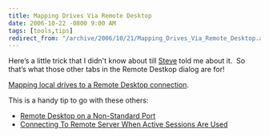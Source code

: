 ```yaml
---
title: Mapping Drives Via Remote Desktop
date: 2006-10-22 -0800 9:00 AM
tags: [tools,tips]
redirect_from: "/archive/2006/10/21/Mapping_Drives_Via_Remote_Desktop.aspx/"
---
```


Here’s a little trick that I didn't know about till
[Steve](http://stevenharman.net/blog/ "Steve's Blog") told me about it. 
So that’s what those other tabs in the Remote Destkop dialog are for!

[Mapping local drives to a Remote Desktop
connection](http://stevenharman.net/blog/archive/2006/10/22/Mapping_Drives_via_Remote_Desktop.aspx "Mapping drives via Remote Desktop").

This is a handy tip to go with these others:

-   [Remote Desktop on a Non-Standard
    Port](https://haacked.com/archive/2006/10/17/Remote_Desktop_On_A_NonStandard_Port.aspx "Using alternate ports")
-   [Connecting To Remote Server When Active Sessions Are
    Used](https://haacked.com/archive/2005/10/13/Remote_Desktop_To_Console_Session.aspx "How to remote into the console")

